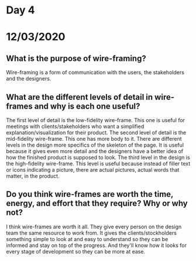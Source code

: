 # Day 4
# __12/03/2020__
## What is the purpose of wire-framing?
Wire-framing is a form of communication with the users, the stakeholders and the designers. 
## What are the different levels of detail in wire-frames and why is each one useful?
The first level of detail is the low-fidelity wire-frame. This one is useful for meetings with clients/stakeholders who want a simplified explanation/visualization for their product. The second level of detail is the mid-fidelity wire-frame. This one has more body to it. There are different levels in the design more specifics of the skeleton of the page. It is useful because it gives even more detail and the designers have a better idea of how the finished product is supposed to look. The third level in the design is the high-fidelity wire-frame. This level is useful because instead of filler text or icons indicating a picture, there are actual pictures, actual words that matter, in the product.
## Do you think wire-frames are worth the time, energy, and effort that they require? Why or why not?
I think wire-frames are worth it all. They give every person on the design team the same resource to work from. It gives the clients/stockholders something simple to look at and easy to understand so they can be informed and stay on top of the progress. And they'll know how it looks for every stage of development so they can be more at ease. 
